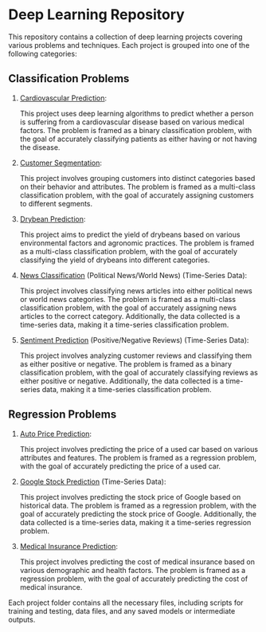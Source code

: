 # Deep Learning Repository

This repository contains a collection of deep learning projects covering various problems and techniques. Each project is grouped into one of the following categories:

## Classification Problems

1. [Cardiovascular Prediction](https://github.com/M-ImranIsmael/Deep_Learning_Applications/tree/master/cardiovascular_prediction):

   This project uses deep learning algorithms to predict whether a person is suffering from a cardiovascular disease based on various medical factors. The problem is framed as a binary classification problem, with the goal of accurately classifying patients as either having or not having the disease.

2. [Customer Segmentation](https://github.com/M-ImranIsmael/Deep_Learning_Applications/tree/master/customer_segmentation_prediction):

   This project involves grouping customers into distinct categories based on their behavior and attributes. The problem is framed as a multi-class classification problem, with the goal of accurately assigning customers to different segments.

3. [Drybean Prediction](https://github.com/M-ImranIsmael/Deep_Learning_Applications/tree/master/drybean_prediction):

   This project aims to predict the yield of drybeans based on various environmental factors and agronomic practices. The problem is framed as a multi-class classification problem, with the goal of accurately classifying the yield of drybeans into different categories.

4. [News Classification](https://github.com/M-ImranIsmael/Deep_Learning_Applications/tree/master/news_classification) (Political News/World News) (Time-Series Data):

   This project involves classifying news articles into either political news or world news categories. The problem is framed as a multi-class classification problem, with the goal of accurately assigning news articles to the correct category. Additionally, the data collected is a time-series data, making it a time-series classification problem.

5. [Sentiment Prediction](https://github.com/M-ImranIsmael/Deep_Learning_Applications/tree/master/sentiment_prediction) (Positive/Negative Reviews) (Time-Series Data):

   This project involves analyzing customer reviews and classifying them as either positive or negative. The problem is framed as a binary classification problem, with the goal of accurately classifying reviews as either positive or negative. Additionally, the data collected is a time-series data, making it a time-series classification problem.

## Regression Problems

1. [Auto Price Prediction](https://github.com/M-ImranIsmael/Deep_Learning_Applications/tree/master/autopart_price_prediction):

   This project involves predicting the price of a used car based on various attributes and features. The problem is framed as a regression problem, with the goal of accurately predicting the price of a used car.

2. [Google Stock Prediction](https://github.com/M-ImranIsmael/Deep_Learning_Applications/tree/master/google_stock_prediction) (Time-Series Data):

   This project involves predicting the stock price of Google based on historical data. The problem is framed as a regression problem, with the goal of accurately predicting the stock price of Google. Additionally, the data collected is a time-series data, making it a time-series regression problem.

3. [Medical Insurance Prediction](https://github.com/M-ImranIsmael/Deep_Learning_Applications/tree/master/medical_insurance_prediction):

   This project involves predicting the cost of medical insurance based on various demographic and health factors. The problem is framed as a regression problem, with the goal of accurately predicting the cost of medical insurance.

Each project folder contains all the necessary files, including scripts for training and testing, data files, and any saved models or intermediate outputs.
